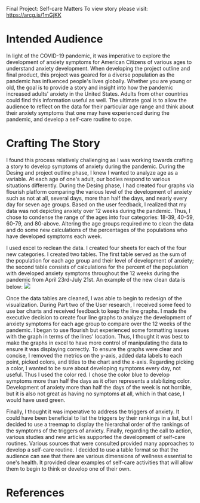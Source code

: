 Final Project: Self-care Matters
To view story please visit: https://arcg.is/1mGjKK

# Intended Audience
In light of the COVID-19 pandemic, it was imperative to explore the development of anxiety symptoms for American Citizens of various ages to understand anxiety development. When developing the project outline and final product, this project was geared for a diverse population as the pandemic has influenced people's lives globally. Whether you are young or old, the goal is to provide a story and insight into how the pandemic increased adults' anxiety in the United States. Adults from other countries could find this information useful as well. The ultimate goal is to allow the audience to reflect on the data for their particular age range and think about their anxiety symptoms that one may have experienced during the pandemic, and develop a self-care routine to cope. 

# Crafting The Story
I found this process relatively challenging as I was working towards crafting a story to develop symptoms of anxiety during the pandemic. During the Desing and project outline phase, I knew I wanted to analyze age as a variable. At each age of one's adult, our bodies respond to various situations differently.  During the Desing phase, I had created four graphs via flourish platform comparing the various level of the development of anxiety such as not at all, several days, more than half the days, and nearly every day for seven age groups. Based on the user feedback, I realized that my data was not depicting anxiety over 12 weeks during the pandemic. Thus, I chose to condense the range of the ages into four categories: 18-39, 40-59, 60-79, and 80-above. Altering the age groups required me to clean the data and do some new calculations of the percentages of the populations who have developed symptoms each week. 

I used excel to reclean the data. I created four sheets for each of the four new categories. I created two tables. The first table served as the sum of the population for each age group and their level of development of anxiety; the second table consists of calculations for the percent of the population with developed anxiety symptoms throughout the 12 weeks during the pandemic from April 23rd-July 21st. An example of the new clean data is below: 
![](pexel.JPG)

Once the data tables are cleaned, I was able to begin to redesign of the visualization. During Part two of the User research, I received some feed to use bar charts and received feedback to keep the line graphs. I made the executive decision to create four line graphs to analyze the development of anxiety symptoms for each age group to compare over the 12 weeks of the pandemic. I began to use flourish but experienced some formatting issues with the graph in terms of the lines' location. Thus, I thought it was best to make the graphs in excel to have more control of manipulating the data to ensure it was displaying correctly. To ensure the graphs were clear and concise, I removed the metrics on the y-axis, added data labels to each point, picked colors, and titles to the chart and the x-axis.
Regarding picking a color, I wanted to be sure about developing symptoms every day, not useful. Thus I used the color red. I chose the color blue to develop symptoms more than half the days as it often represents a stabilizing color. Development of anxiety more than half the days of the week is not horrible, but it is also not great as having no symptoms at all, which in that case, I would have used green. 

Finally, I thought it was imperative to address the triggers of anxiety. It could have been beneficial to list the triggers by their rankings in a list, but I decided to use a treemap to display the hierarchal order of the rankings of the symptoms of the triggers of anxiety. Finally, regarding the call to action, various studies and new articles supported the development of self-care routines. Various sources that were consulted provided many approaches to develop a self-care routine. I decided to use a table format so that the audience can see that there are various dimensions of wellness essential to one's health. It provided clear examples of self-care activities that will allow them to begin to think or develop one of their own.

# References


